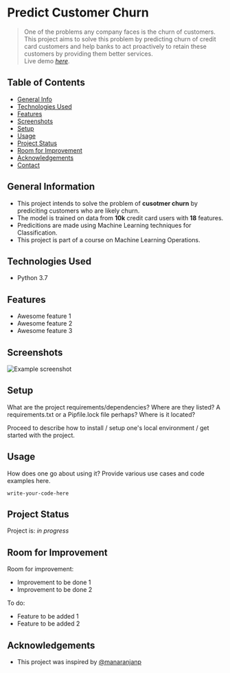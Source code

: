 # Predict Customer Churn
> One of the problems any company faces is the churn of customers. This project aims to solve this problem by predicting churn of credit card customers and help banks to act proactively to retain these customers by providing them better services.<br>
> Live demo [_here_](https://www.example.com). 

## Table of Contents
* [General Info](#general-information)
* [Technologies Used](#technologies-used)
* [Features](#features)
* [Screenshots](#screenshots)
* [Setup](#setup)
* [Usage](#usage)
* [Project Status](#project-status)
* [Room for Improvement](#room-for-improvement)
* [Acknowledgements](#acknowledgements)
* [Contact](#contact)
<!-- * [License](#license) -->


## General Information
- This project intends to solve the problem of <b>cusotmer churn</b> by prediciting customers who are likely churn.
- The model is trained on data from <b>10k</b> credit card users with <b>18</b> features.
- Predicitions are made using Machine Learning techniques for Classification.
- This project is part of a course on Machine Learning Operations.

## Technologies Used
- Python 3.7

## Features
- Awesome feature 1
- Awesome feature 2
- Awesome feature 3


## Screenshots
![Example screenshot](./img/screenshot.png)
<!-- If you have screenshots you'd like to share, include them here. -->


## Setup
What are the project requirements/dependencies? Where are they listed? A requirements.txt or a Pipfile.lock file perhaps? Where is it located?

Proceed to describe how to install / setup one's local environment / get started with the project.


## Usage
How does one go about using it?
Provide various use cases and code examples here.

`write-your-code-here`


## Project Status
Project is: _in progress_


## Room for Improvement
Room for improvement:
- Improvement to be done 1
- Improvement to be done 2

To do:
- Feature to be added 1
- Feature to be added 2


## Acknowledgements

- This project was inspired by [@manaranjanp](https://github.com/manaranjanp)

